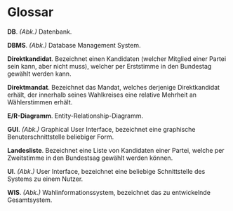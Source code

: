 # Glossar

**DB**. *(Abk.)* Datenbank.

**DBMS**. *(Abk.)* Database Management System.

**Direktkandidat**. Bezeichnet einen Kandidaten (welcher Mitglied einer Partei sein kann, aber nicht muss), welcher per Erststimme in den Bundestag gewählt werden kann.

**Direktmandat**. Bezeichnet das Mandat, welches derjenige Direktkandidat erhält, der innerhalb seines Wahlkreises eine relative Mehrheit an Wählerstimmen erhält.

**E/R-Diagramm**. Entity-Relationship-Diagramm.

**GUI**. *(Abk.)* Graphical User Interface, bezeichnet eine graphische Benuterschnittstelle beliebiger Form.

**Landesliste**. Bezeichnet eine Liste von Kandidaten einer Partei, welche per Zweitstimme in den Bundestsag gewählt werden können.

**UI**. *(Abk.)* User Interface, bezeichnet eine beliebige Schnittstelle des Systems zu einem Nutzer.

**WIS**. *(Abk.)* Wahlinformationssystem, bezeichnet das zu entwickelnde Gesamtsystem.